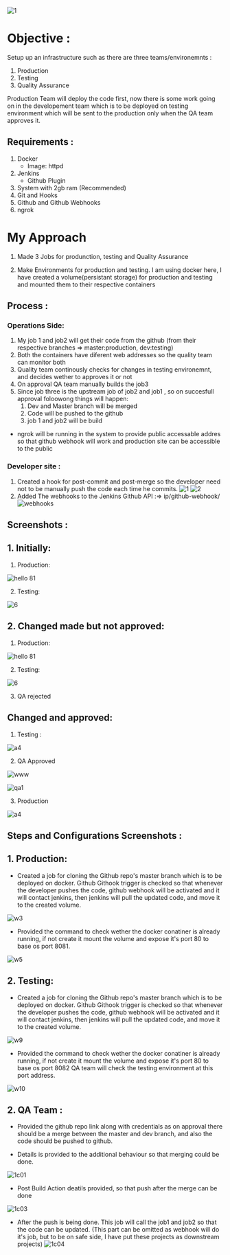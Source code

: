 ![1](https://user-images.githubusercontent.com/64473684/84465195-022f1a00-ac94-11ea-87eb-d5d331c7afa2.jpg)
# Objective :

Setup up an infrastructure such as there are three teams/environemnts :

1. Production
2. Testing
3. Quality Assurance

Production Team will deploy the code first, now there is some work going on in the developement team which is to be deployed on testing environment which will be sent to the production only when the QA team approves it.

## Requirements :

1. Docker
   - Image: httpd
2. Jenkins
   - Github Plugin
3. System with 2gb ram (Recommended)
4. Git and Hooks
5. Github and Github Webhooks
6. ngrok

# My Approach

1. Made 3 Jobs for produnction, testing and Quality Assurance

2. Make Environments for production and testing. I am using docker here, I have created a volume(persistant storage) for production and testing and mounted them to their respective containers

## Process :

### Operations Side:

1. My job 1 and job2 will get their code from the github (from their respective branches => master:production, dev:testing)
2. Both the containers have diferent web addresses so the quality team can monitor both
3. Quality team continously checks for changes in testing environemnt, and decides wether to approves it or not
4. On approval QA team manually builds the job3
5. Since job three is the upstream job of job2 and job1 , so on succesfull approval foloowong things will happen:
   1. Dev and Master branch will be merged
   2. Code will be pushed to the github
   3. job 1 and job2 will be build

- ngrok will be running in the system to provide public accessable addres so that github webhook will work and production site can be accessible to the public

### Developer site :

1. Created a hook for post-commit and post-merge so the developer need not to be manually push the code each time he commits.
![1](https://user-images.githubusercontent.com/64473684/84466652-7d45ff80-ac97-11ea-89e0-1d1bb16e612d.PNG)
![2](https://user-images.githubusercontent.com/64473684/84472691-4971d680-aca5-11ea-8aeb-0d44d6210ebe.PNG)
2. Added The webhooks to the Jenkins Github API :=> ip/github-webhook/
![webhooks](https://user-images.githubusercontent.com/64473684/84473373-94d8b480-aca6-11ea-82bf-ecb0e698d38c.jpg)

## Screenshots :

## 1. Initially:

1. Production:

![hello 81](https://user-images.githubusercontent.com/64473684/84865595-20cb5180-b096-11ea-9abb-93745d1b710f.PNG)


2. Testing:

![6](https://user-images.githubusercontent.com/64473684/84867190-6721b000-b098-11ea-8ef2-54c6b0352594.PNG)

## 2. Changed made but not approved:

1. Production:

![hello 81](https://user-images.githubusercontent.com/64473684/84865595-20cb5180-b096-11ea-9abb-93745d1b710f.PNG)

2. Testing:

![6](https://user-images.githubusercontent.com/64473684/84867190-6721b000-b098-11ea-8ef2-54c6b0352594.PNG)

3. QA rejected

## Changed and approved:

1. Testing :

![a4](https://user-images.githubusercontent.com/64473684/84485365-b000ef80-acb9-11ea-88b5-332a990fb9aa.PNG)

2. QA Approved

![www](https://user-images.githubusercontent.com/64473684/84494062-72569380-acc6-11ea-8a0f-30415ab3319b.PNG)

![qa1](https://user-images.githubusercontent.com/64473684/84494220-bb0e4c80-acc6-11ea-80ae-fa2054fb3bf7.jpg)

3. Production

![a4](https://user-images.githubusercontent.com/64473684/84495581-03c70500-acc9-11ea-8dfc-17a3220ca93a.PNG)


## Steps and Configurations Screenshots :

## 1. Production:

* Created a job for cloning the Github repo's master branch which is to be deployed on docker.
Github Githook trigger is checked so that whenever the developer pushes the code, github webhook will be activated and it will    contact jenkins, then jenkins will pull the updated code, and move it to the created volume.

![w3](https://user-images.githubusercontent.com/64473684/84496803-3a9e1a80-accb-11ea-8a54-08567b986344.PNG)


* Provided the command to check wether the docker conatiner is already running, if not create it mount the volume and expose it's port 80 to base os port 8081.

![w5](https://user-images.githubusercontent.com/64473684/84497666-e005be00-accc-11ea-8db9-7fde67c92b62.PNG)

## 2. Testing:

* Created a job for cloning the Github repo's master branch which is to be deployed on docker.
Github Githook trigger is checked so that whenever the developer pushes the code, github webhook will be activated and it will contact jenkins, then jenkins will pull the updated code, and move it to the created volume.

![w9](https://user-images.githubusercontent.com/64473684/84498616-9fa73f80-acce-11ea-9a6b-40d3d0019d22.PNG)

* Provided the command to check wether the docker conatiner is already running, if not create it mount the volume and expose it's port 80 to base os port 8082 QA team will check the testing environment at this port address.

![w10](https://user-images.githubusercontent.com/64473684/84499284-f06b6800-accf-11ea-8668-1637e1ffa32c.PNG)

## 2. QA Team :

* Provided the github repo link along with credentials as on approval there should be a merge between the master and dev branch, and also the code should be pushed to github.



* Details is provided to the additional behaviour so that merging could be done.

![1c01](https://user-images.githubusercontent.com/64473684/84503924-b2bf0d00-acd8-11ea-94ad-2c9bd3d91e34.jpg)

* Post Build Action deatils provided, so that push after the merge can be done

![1c03](https://user-images.githubusercontent.com/64473684/84504145-0f222c80-acd9-11ea-8a52-e536dea5fd4f.jpg)

* After the push is being done. This job will call the job1 and job2 so that the code can be updated. (This part can be omitted as webhook will do it's job, but to be on safe side, I have put these projects as downstream projects)
![1c04](https://user-images.githubusercontent.com/64473684/84504304-54def500-acd9-11ea-8d76-9d456ea27cc8.jpg)














